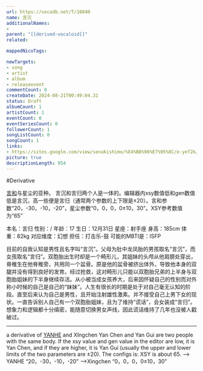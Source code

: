 ```yaml
---
url: https://vocadb.net/T/10840
name: 言沉
additionalNames: 
- 
parent: "[[derived-vocaloid]]"
related:

mappedNicoTags:

newTargets:
- song
- artist
- album
- releaseevent
commentCount: 0
createDate: 2024-08-21T00:49:04.31
status: Draft
albumCount: 1
artistCount: 1
eventCount: 0
eventSeriesCount: 0
followerCount: 1
songListCount: 0
songCount: 1
links: 
- https://sites.google.com/view/senakishimo/%E4%B8%96%E7%95%8C/e-yef2k/%E8%A8%80%E5%BD%92
picture: true
descriptionLength: 954
---
```


#Derivative

[言和](https://vocadb.net/Ar/10025)与星尘的亚种。
言沉和言归两个人是一体的。编辑器内xsy数值低和gen数值低是言沉，高一些便是言归（通常两个参数的上下限是±20）。言和参数“20，-30，-10，-20”，星尘参数“0，0，0，0±10，30”。XSY参考数值为“65”

本名：言归
性别：/
年龄：17
生日：12月31日
星座：射手座
身高：185cm
体重：82kg
对应维度：幻想
担任：打击乐-鼓
可能的MBTI是：ISFP

目前的自我认知是男性且名字叫“言沉”。父母为肚中龙凤胎的男孩取名“言沉”，而女孩取名“言归”。双胞胎出生时却是一个畸形儿，其姐妹的头颅从他肩膀处穿出，脊椎生在他脊椎旁，共用同一个盆骨。原是他的盆骨被挤出体外，导致他本身的双腿并没有得到良好的发育。经过抢救，这对畸形儿只能以双胞胎兄弟的上半身与双胞胎姐妹的下半身继续存活。从小被当成女孩养大，后来因怀疑自己的性别而对外称小时候的自己是自己的“妹妹”。人生有很长的时期是处于对自己毫无认知的阶段。直至后来认为自己是男性，且开始注射雄性激素。并不接受自己上男下女的现状。一直告诉别人自己有一个双胞胎姐妹，且为了维持“谎话”，会女装成“言归”。想象力和逻辑都十分缜密，能随意切换男女声线，因此谎话维持了几年也没被人戳破过。

---

a derivative of [YANHE](https://vocadb.net/Ar/10025) and XIngchen
Yan Chen and Yan Gui are two people with the same body. If the xsy value and gen value in the editor are low, it is Yan Chen, and if they are higher, it is Yan Gui (usually the upper and lower limits of the two parameters are ±20). The configs is:
XSY is about 65.
--> YANHE “20，-30，-10，-20”
-->Xingchen “0，0，0，0±10，30”